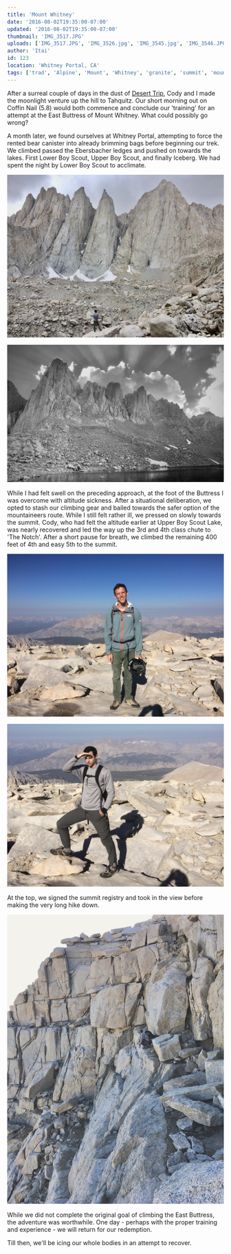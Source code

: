 ```yaml
---
title: 'Mount Whitney'
date: '2016-08-02T19:35:00-07:00'
updated: '2016-08-02T19:35:00-07:00'
thumbnail: 'IMG_3517.JPG'
uploads: ['IMG_3517.JPG', 'IMG_3526.jpg', 'IMG_3545.jpg', 'IMG_3546.JPG', 'IMG_3552.JPG']
author: 'Itai'
id: 123
location: 'Whitney Portal, CA'
tags: ['trad', 'Alpine', 'Mount', 'Whitney', 'granite', 'summit', 'mountaineers', 'route']
---
```


After a surreal couple of days in the dust of [Desert Trip](https://deserttrip.com/), Cody and I made the moonlight venture up the hill to Tahquitz. Our short morning out on Coffin Nail (5.8) would both commence and conclude our 'training' for an attempt at the East Buttress of Mount Whitney. What could possibly go wrong?

A month later, we found ourselves at Whitney Portal, attempting to force the rented bear canister into already brimming bags before beginning our trek. We climbed passed the Ebersbacher ledges and pushed on towards the lakes. First Lower Boy Scout, Upper Boy Scout, and finally Iceberg. We had spent the night by Lower Boy Scout to acclimate.

![So close, yet so far](uploads/IMG_3517.JPG)

![The View from Iceberg Lake](uploads/IMG_3526.JPG)

While I had felt swell on the preceding approach, at the foot of the Buttress I was overcome with altitude sickness. After a situational deliberation, we opted to stash our climbing gear and bailed towards the safer option of the mountaineers route. While I still felt rather ill, we pressed on slowly towards the summit. Cody, who had felt the altitude earlier at Upper Boy Scout Lake, was nearly recovered and led the way up the 3rd and 4th class chute to 'The Notch'. After a short pause for breath, we climbed the remaining 400 feet of 4th and easy 5th to the summit.

![Cody, at the summit](uploads/IMG_3545.JPG)

![Myself, at the summit](uploads/IMG_3546.JPG)

At the top, we signed the summit registry and took in the view before making the very long hike down.

![Descending from summit to the notch](uploads/IMG_3552.JPG)

While we did not complete the original goal of climbing the East Buttress, the adventure was worthwhile. One day - perhaps with the proper training and experience - we will return for our redemption.

Till then, we'll be icing our whole bodies in an attempt to recover.
